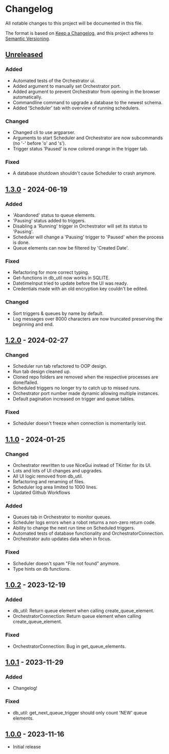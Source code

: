 # Changelog

All notable changes to this project will be documented in this file.

The format is based on [Keep a Changelog](https://keepachangelog.com/en/1.0.0/),
and this project adheres to [Semantic Versioning](https://semver.org/spec/v2.0.0.html).

## [Unreleased]

### Added

- Automated tests of the Orchestrator ui.
- Added argument to manually set Orchestrator port.
- Added argument to prevent Orchestrator from opening in the browser automatically.
- Commandline command to upgrade a database to the newest schema.
- Added 'Scheduler' tab with overview of running schedulers.

### Changed

- Changed cli to use argparser.
- Arguments to start Scheduler and Orchestrator are now subcommands (no '-' before 'o' and 's').
- Trigger status 'Paused' is now colored orange in the trigger tab.

### Fixed

- A database shutdown shouldn't cause Scheduler to crash anymore.

## [1.3.0] - 2024-06-19

### Added

- 'Abandoned' status to queue elements.
- 'Pausing' status added to triggers.
- Disabling a 'Running' trigger in Orchestrator will set its status to 'Pausing'.
- Scheduler will change a 'Pausing' trigger to 'Paused' when the process is done.
- Queue elements can now be filtered by 'Created Date'.

### Fixed

- Refactoring for more correct typing.
- Get-functions in db_util now works in SQLITE.
- DatetimeInput tried to update before the UI was ready.
- Credentials made with an old encryption key couldn't be edited.

### Changed

- Sort triggers & queues by name by default.
- Log messages over 8000 characters are now truncated preserving the beginning and end.

## [1.2.0] - 2024-02-27

### Changed

- Scheduler run tab refactored to OOP design.
- Run tab design cleaned up.
- Cloned repo folders are removed when the respective processes are done/failed.
- Scheduled triggers no longer try to catch up to missed runs.
- Orchestrator port number made dynamic allowing multiple instances.
- Default pagination increased on trigger and queue tables.

### Fixed

- Scheduler doesn't freeze when connection is momentarily lost.

## [1.1.0] - 2024-01-25

### Changed

- Orchestrator rewritten to use NiceGui instead of TKinter for its UI.
- Lots and lots of UI changes and upgrades.
- All UI logic removed from db_util.
- Refactoring and renaming of files.
- Scheduler log area limited to 1000 lines.
- Updated Github Workflows

### Added

- Queues tab in Orchestrator to monitor queues.
- Scheduler logs errors when a robot returns a non-zero return code.
- Ability to change the next run time on Scheduled triggers.
- Automated tests of database functionality and OrchestratorConnection.
- Orchestrator auto updates data when in focus.


### Fixed

- Scheduler doesn't spam "File not found" anymore.
- Type hints on db functions.


## [1.0.2] - 2023-12-19

### Added

- db_util: Return queue element when calling create_queue_element.
- OrchestratorConnection: Return queue element when calling create_queue_element.

### Fixed

- OrchestratorConnection: Bug in get_queue_elements.

## [1.0.1] - 2023-11-29

### Added

- Changelog!

### Fixed

- db_util: get_next_queue_trigger should only count 'NEW' queue elements.

## [1.0.0] - 2023-11-16

- Initial release

[Unreleased]: https://github.com/itk-dev-rpa/OpenOrchestrator/compare/1.3.0...HEAD
[1.3.0]: https://github.com/itk-dev-rpa/OpenOrchestrator/releases/tag/1.3.0
[1.2.0]: https://github.com/itk-dev-rpa/OpenOrchestrator/releases/tag/1.2.0
[1.1.0]: https://github.com/itk-dev-rpa/OpenOrchestrator/releases/tag/1.1.0
[1.0.2]: https://github.com/itk-dev-rpa/OpenOrchestrator/releases/tag/1.0.2
[1.0.1]: https://github.com/itk-dev-rpa/OpenOrchestrator/releases/tag/1.0.1
[1.0.0]: https://github.com/itk-dev-rpa/OpenOrchestrator/releases/tag/1.0.0
